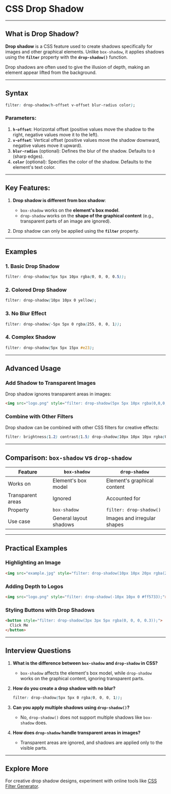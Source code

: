 # CSS Drop Shadow

---

## What is Drop Shadow?

**Drop shadow** is a CSS feature used to create shadows specifically for images and other graphical elements. Unlike `box-shadow`, it applies shadows using the **`filter`** property with the **`drop-shadow()`** function.  

Drop shadows are often used to give the illusion of depth, making an element appear lifted from the background.

---

## Syntax

```css
filter: drop-shadow(h-offset v-offset blur-radius color);
```

### Parameters:
1. **`h-offset`**: Horizontal offset (positive values move the shadow to the right, negative values move it to the left).
2. **`v-offset`**: Vertical offset (positive values move the shadow downward, negative values move it upward).
3. **`blur-radius`** (optional): Defines the blur of the shadow. Defaults to `0` (sharp edges).
4. **`color`** (optional): Specifies the color of the shadow. Defaults to the element's text color.

---

## Key Features:
1. **Drop shadow is different from box shadow**:
   - `box-shadow` works on the **element's box model**.
   - `drop-shadow` works on the **shape of the graphical content** (e.g., transparent parts of an image are ignored).

2. Drop shadow can only be applied using the **`filter`** property.

---

## Examples

### 1. Basic Drop Shadow
```css
filter: drop-shadow(5px 5px 10px rgba(0, 0, 0, 0.5));
```

### 2. Colored Drop Shadow
```css
filter: drop-shadow(10px 10px 0 yellow);
```

### 3. No Blur Effect
```css
filter: drop-shadow(-5px 5px 0 rgba(255, 0, 0, 1));
```

### 4. Complex Shadow
```css
filter: drop-shadow(5px 5px 15px #e23);
```

---

## Advanced Usage

### Add Shadow to Transparent Images
Drop shadow ignores transparent areas in images:
```html
<img src="logo.png" style="filter: drop-shadow(5px 5px 10px rgba(0,0,0,0.5));">
```

### Combine with Other Filters
Drop shadow can be combined with other CSS filters for creative effects:
```css
filter: brightness(1.2) contrast(1.5) drop-shadow(10px 10px 10px rgba(0,0,0,0.5));
```

---

## Comparison: `box-shadow` vs `drop-shadow`

| Feature              | `box-shadow`                            | `drop-shadow`                         |
|----------------------|-----------------------------------------|---------------------------------------|
| Works on             | Element's box model                    | Element's graphical content          |
| Transparent areas    | Ignored                                 | Accounted for                        |
| Property             | `box-shadow`                           | `filter: drop-shadow()`              |
| Use case             | General layout shadows                 | Images and irregular shapes          |

---

## Practical Examples

### Highlighting an Image
```html
<img src="example.jpg" style="filter: drop-shadow(10px 10px 20px rgba(255, 255, 0, 0.8));">
```

### Adding Depth to Logos
```html
<img src="logo.png" style="filter: drop-shadow(-10px 10px 0 #ff5733);">
```

### Styling Buttons with Drop Shadows
```html
<button style="filter: drop-shadow(3px 3px 5px rgba(0, 0, 0, 0.3));">
  Click Me
</button>
```

---

## Interview Questions

1. **What is the difference between `box-shadow` and `drop-shadow` in CSS?**
   - `box-shadow` affects the element's box model, while `drop-shadow` works on the graphical content, ignoring transparent parts.

2. **How do you create a drop shadow with no blur?**
   ```css
   filter: drop-shadow(5px 5px 0 rgba(0, 0, 0, 1));
   ```

3. **Can you apply multiple shadows using `drop-shadow()`?**
   - No, `drop-shadow()` does not support multiple shadows like `box-shadow` does.

4. **How does `drop-shadow` handle transparent areas in images?**
   - Transparent areas are ignored, and shadows are applied only to the visible parts.

---

## Explore More

For creative drop shadow designs, experiment with online tools like [CSS Filter Generator](https://cssfilters.co/).
```